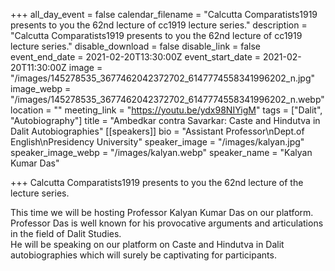 +++
all_day_event = false
calendar_filename = "Calcutta Comparatists1919 presents to you the 62nd lecture of cc1919 lecture series."
description = "Calcutta Comparatists1919 presents to you the 62nd lecture of cc1919 lecture series."
disable_download = false
disable_link = false
event_end_date = 2021-02-20T13:30:00Z
event_start_date = 2021-02-20T11:30:00Z
image = "/images/145278535_3677462042372702_6147774558341996202_n.jpg"
image_webp = "/images/145278535_3677462042372702_6147774558341996202_n.webp"
location = ""
meeting_link = "https://youtu.be/ydx98NIYigM"
tags = ["Dalit", "Autobiography"]
title = "Ambedkar contra Savarkar: Caste and Hindutva in Dalit Autobiographies"
[[speakers]]
bio = "Assistant Professor\nDept.of English\nPresidency University"
speaker_image = "/images/kalyan.jpg"
speaker_image_webp = "/images/kalyan.webp"
speaker_name = "Kalyan Kumar Das"

+++
Calcutta Comparatists1919 presents to you the 62nd lecture of the lecture series.

This time we will be hosting Professor Kalyan Kumar Das on our platform. Professor Das is well known for his provocative arguments and articulations in the field of Dalit Studies.  
He will be speaking on our platform on Caste and Hindutva in Dalit autobiographies which will surely be captivating for participants.